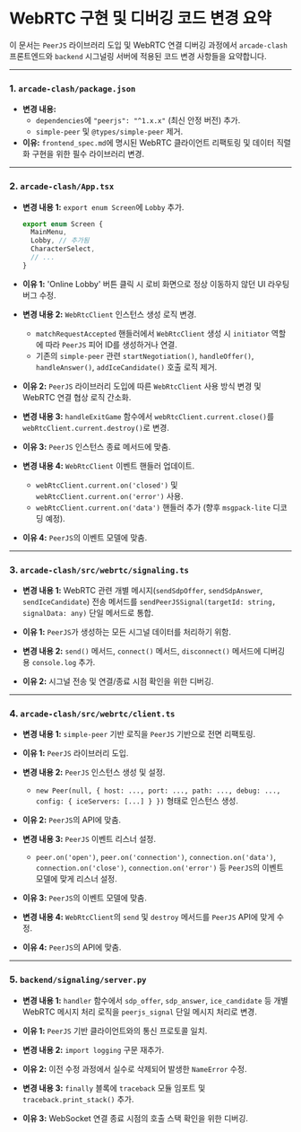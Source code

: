# WebRTC 구현 및 디버깅 코드 변경 요약

이 문서는 `PeerJS` 라이브러리 도입 및 WebRTC 연결 디버깅 과정에서 `arcade-clash` 프론트엔드와 `backend` 시그널링 서버에 적용된 코드 변경 사항들을 요약합니다.

---

### 1. `arcade-clash/package.json`

*   **변경 내용:**
    *   `dependencies`에 `"peerjs": "^1.x.x"` (최신 안정 버전) 추가.
    *   `simple-peer` 및 `@types/simple-peer` 제거.
*   **이유:** `frontend_spec.md`에 명시된 WebRTC 클라이언트 리팩토링 및 데이터 직렬화 구현을 위한 필수 라이브러리 변경.

---

### 2. `arcade-clash/App.tsx`

*   **변경 내용 1:** `export enum Screen`에 `Lobby` 추가.
    ```typescript
    export enum Screen {
      MainMenu,
      Lobby, // 추가됨
      CharacterSelect,
      // ...
    }
    ```
*   **이유 1:** 'Online Lobby' 버튼 클릭 시 로비 화면으로 정상 이동하지 않던 UI 라우팅 버그 수정.

*   **변경 내용 2:** `WebRtcClient` 인스턴스 생성 로직 변경.
    *   `matchRequestAccepted` 핸들러에서 `WebRtcClient` 생성 시 `initiator` 역할에 따라 `PeerJS` 피어 ID를 생성하거나 연결.
    *   기존의 `simple-peer` 관련 `startNegotiation()`, `handleOffer()`, `handleAnswer()`, `addIceCandidate()` 호출 로직 제거.
*   **이유 2:** `PeerJS` 라이브러리 도입에 따른 `WebRtcClient` 사용 방식 변경 및 WebRTC 연결 협상 로직 간소화.

*   **변경 내용 3:** `handleExitGame` 함수에서 `webRtcClient.current.close()`를 `webRtcClient.current.destroy()`로 변경.
*   **이유 3:** `PeerJS` 인스턴스 종료 메서드에 맞춤.

*   **변경 내용 4:** `WebRtcClient` 이벤트 핸들러 업데이트.
    *   `webRtcClient.current.on('closed')` 및 `webRtcClient.current.on('error')` 사용.
    *   `webRtcClient.current.on('data')` 핸들러 추가 (향후 `msgpack-lite` 디코딩 예정).
*   **이유 4:** `PeerJS`의 이벤트 모델에 맞춤.

---

### 3. `arcade-clash/src/webrtc/signaling.ts`

*   **변경 내용 1:** WebRTC 관련 개별 메시지(`sendSdpOffer`, `sendSdpAnswer`, `sendIceCandidate`) 전송 메서드를 `sendPeerJSSignal(targetId: string, signalData: any)` 단일 메서드로 통합.
*   **이유 1:** `PeerJS`가 생성하는 모든 시그널 데이터를 처리하기 위함.

*   **변경 내용 2:** `send()` 메서드, `connect()` 메서드, `disconnect()` 메서드에 디버깅용 `console.log` 추가.
*   **이유 2:** 시그널 전송 및 연결/종료 시점 확인을 위한 디버깅.

---

### 4. `arcade-clash/src/webrtc/client.ts`

*   **변경 내용 1:** `simple-peer` 기반 로직을 `PeerJS` 기반으로 전면 리팩토링.
*   **이유 1:** `PeerJS` 라이브러리 도입.

*   **변경 내용 2:** `PeerJS` 인스턴스 생성 및 설정.
    *   `new Peer(null, { host: ..., port: ..., path: ..., debug: ..., config: { iceServers: [...] } })` 형태로 인스턴스 생성.
*   **이유 2:** `PeerJS`의 API에 맞춤.

*   **변경 내용 3:** `PeerJS` 이벤트 리스너 설정.
    *   `peer.on('open')`, `peer.on('connection')`, `connection.on('data')`, `connection.on('close')`, `connection.on('error')` 등 `PeerJS`의 이벤트 모델에 맞게 리스너 설정.
*   **이유 3:** `PeerJS`의 이벤트 모델에 맞춤.

*   **변경 내용 4:** `WebRtcClient`의 `send` 및 `destroy` 메서드를 `PeerJS` API에 맞게 수정.
*   **이유 4:** `PeerJS`의 API에 맞춤.

---

### 5. `backend/signaling/server.py`

*   **변경 내용 1:** `handler` 함수에서 `sdp_offer`, `sdp_answer`, `ice_candidate` 등 개별 WebRTC 메시지 처리 로직을 `peerjs_signal` 단일 메시지 처리로 변경.
*   **이유 1:** `PeerJS` 기반 클라이언트와의 통신 프로토콜 일치.

*   **변경 내용 2:** `import logging` 구문 재추가.
*   **이유 2:** 이전 수정 과정에서 실수로 삭제되어 발생한 `NameError` 수정.

*   **변경 내용 3:** `finally` 블록에 `traceback` 모듈 임포트 및 `traceback.print_stack()` 추가.
*   **이유 3:** WebSocket 연결 종료 시점의 호출 스택 확인을 위한 디버깅.
